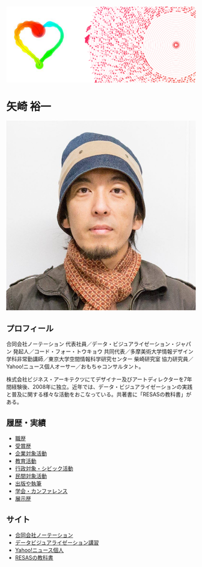 ![イメージ画像](feature.png)

# 矢崎 裕一

![本人画像](profile_yuichiyazaki.jpg)


## プロフィール

合同会社ノーテーション 代表社員／データ・ビジュアライゼーション・ジャパン 発起人／コード・フォー・トウキョウ 共同代表／多摩美術大学情報デザイン学科非常勤講師／東京大学空間情報科学研究センター 柴崎研究室 協力研究員／Yahoo!ニュース個人オーサー／おもちゃコンサルタント。

株式会社ビジネス・アーキテクツにてデザイナー及びアートディレクターを7年間経験後、2008年に独立。近年では、データ・ビジュアライゼーションの実践と普及に関する様々な活動をおこなっている。共著書に「RESASの教科書」がある。

## 履歴・実績

- [職歴](職歴.md) 
- [受賞歴](受賞歴.md) 
- [企業対象活動](企業対象活動.md) 
- [教育活動](教育活動.md) 
- [行政対象・シビック活動](行政対象・シビック活動.md) 
- [民間対象活動](民間対象活動.md) 
- [出版や執筆](出版や執筆.md) 
- [学会・カンファレンス](学会カンファレンス.md) 
- [展示歴](展示歴.md) 

## サイト
- [合同会社ノーテーション](https://notation.co.jp/) 
- [データビジュアライゼーション講習](https://data-viz-lectures.com/)
- [Yahoo!ニュース個人](https://news.yahoo.co.jp/byline/yazakiyuichi/) 
- [RESASの教科書](https://eb.store.nikkei.com/asp/ShowSeriesDetail.do?seriesId=D2-00254300B) 
